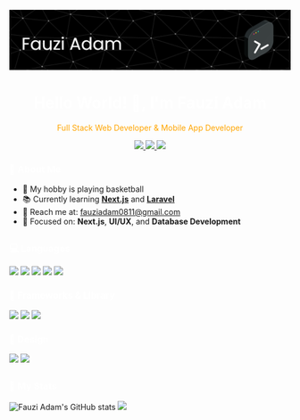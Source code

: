 <p align="center">
  <img src="img/banner.png" alt="Fauzi Adam" />
</p>

<h1 align="center" style="color: white">Hello World! 👋, I'm Fauzi Adam</h1>

<p style="color: orange" align="center">Full Stack Web Developer & Mobile App Developer</p>

<p align="center">
  <a href="mailto:fauziadam0811@gmail.com">
    <img src="https://img.shields.io/badge/Gmail-D14836?style=for-the-badge&logo=gmail&logoColor=white" />
  </a>
  <a href="https://wa.me/628225623906" target="_blank">
    <img src="https://img.shields.io/badge/WhatsApp-25D366?style=for-the-badge&logo=whatsapp&logoColor=white" />
  </a>
  <a href="" target="_blank">
    <img src="https://img.shields.io/badge/website-000000?style=for-the-badge&logo=About.me&logoColor=white" />
  </a>
</p>


<h3 style="color: white">🧘 About Me</h3>

- 🏀 My hobby is playing basketball  
- 📚 Currently learning [**Next.js**](https://nextjs.org/docs) and [**Laravel**](https://laravel.com/docs)  
- 📩 Reach me at: [fauziadam0811@gmail.com](mailto:fauziadam0811@gmail.com)  
- 🎯 Focused on: **Next.js**, **UI/UX**, and **Database Development**

##

<h3 style="color: white">💻 Languages</h3>

<p align="justify">
<img src="https://img.shields.io/badge/HTML5-E34F26?style=for-the-badge&logo=html5&logoColor=white" />
<img src="https://img.shields.io/badge/CSS3-1572B6?style=for-the-badge&logo=css3&logoColor=white" />
<img src="https://img.shields.io/badge/TypeScript-007ACC?style=for-the-badge&logo=typescript&logoColor=white" />
<img src="https://img.shields.io/badge/JavaScript-323330?style=for-the-badge&logo=javascript&logoColor=F7DF1E" />
<img src="https://img.shields.io/badge/PHP-777BB4?style=for-the-badge&logo=php&logoColor=white" />
</p>


<h3 style="color: white">🚀 Frameworks & Library</h3>

<img src="https://img.shields.io/badge/Laravel-FF2D20?style=for-the-badge&logo=laravel&logoColor=white" />
<img src="https://img.shields.io/badge/React-20232A?style=for-the-badge&logo=react&logoColor=61DAFB" />
<img src="https://img.shields.io/badge/Tailwind_CSS-38B2AC?style=for-the-badge&logo=tailwind-css&logoColor=white" />

<h3 style="color: white">🎨 Design</h3>

<img src="https://img.shields.io/badge/Figma-F24E1E?style=for-the-badge&logo=figma&logoColor=white" />
<img src="https://img.shields.io/badge/tinkercad-1477D1?style=for-the-badge&logo=tinkercad&logoColor=white" />

##

<h3 style="color: white">🧩 My Stats</h3>


![Fauzi Adam's GitHub stats](https://github-readme-stats.vercel.app/api?username=fauziadam1&show_icons=true&theme=dark) ![](https://github-readme-stats.vercel.app/api/top-langs/?username=fauziadam1&theme=dark&hide_border=false&include_all_commits=false&count_private=false&layout=compact)

